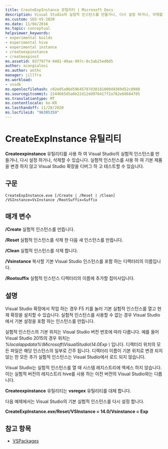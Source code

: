 ```yaml
---
title: CreateExpInstance 유틸리티 | Microsoft Docs
description: Visual Studio의 실험적 인스턴스를 만들거나, 다시 설정 하거나, 삭제할 수 있는 CreateExpInstance 유틸리티에 대해 알아봅니다.
ms.custom: SEO-VS-2020
ms.date: 11/04/2016
ms.topic: conceptual
helpviewer_keywords:
- experimental builds
- experimental hive
- experimental instance
- createexpinstance
- createexpinst
ms.assetid: 03779774-9401-49ae-997c-0c3ab25ed0d5
author: acangialosi
ms.author: anthc
manager: jillfra
ms.workload:
- vssdk
ms.openlocfilehash: c02e85a96d59645787d3018100949369d52c8980
ms.sourcegitcommit: 2244665d5a0e22d12dd976417f2a782e68684705
ms.translationtype: MT
ms.contentlocale: ko-KR
ms.lasthandoff: 11/28/2020
ms.locfileid: "96305359"
---
```

# <a name="createexpinstance-utility"></a>CreateExpInstance 유틸리티
**Createexpinstance** 유틸리티를 사용 하 여 Visual Studio의 실험적 인스턴스를 만들거나, 다시 설정 하거나, 삭제할 수 있습니다. 실험적 인스턴스를 사용 하 여 기본 제품을 변경 하지 않고 Visual Studio 확장을 디버그 하 고 테스트할 수 있습니다.

## <a name="syntax"></a>구문

```
CreateExpInstance.exe [/Create | /Reset | /Clean] /VSInstance=VsInstance /RootSuffix=Suffix
```

## <a name="parameters"></a>매개 변수
 **/Create** 실험적 인스턴스를 만듭니다.

 **/Reset** 실험적 인스턴스를 삭제 한 다음 새 인스턴스를 만듭니다.

 **/Clean** 실험적 인스턴스를 삭제 합니다.

 **/Vsinstance** 복사할 기본 Visual Studio 인스턴스를 포함 하는 디렉터리의 이름입니다.

 **/Rootsuffix** 실험적 인스턴스 디렉터리의 이름에 추가할 접미사입니다.

## <a name="remarks"></a>설명
 Visual Studio 확장에서 작업 하는 경우 F5 키를 눌러 기본 실험적 인스턴스를 열고 현재 확장을 설치할 수 있습니다. 실험적 인스턴스를 사용할 수 없는 경우 Visual Studio에서 기본 설정을 포함 하는 인스턴스를 만듭니다.

 실험적 인스턴스의 기본 위치는 Visual Studio 버전 번호에 따라 다릅니다. 예를 들어 Visual Studio 2015의 경우 위치는 *%localappdata%\Microsoft\VisualStudio\14.0Exp \\* 입니다. 디렉터리 위치의 모든 파일은 해당 인스턴스의 일부로 간주 됩니다. 디렉터리 이름이 기본 위치로 변경 되지 않는 한 모든 추가 실험적 인스턴스는 Visual Studio에서 로드 되지 않습니다.

 Visual Studio는 실험적 인스턴스를 열 때 시스템 레지스트리에 액세스 하지 않습니다. 이는 실험적 버전의 레지스트리 hive를 사용 하는 이전 버전의 Visual Studio와는 다릅니다.

 **Createexpinstance** 유틸리티는 **vsregex** 유틸리티를 대체 합니다.

 다음 예제에서는 Visual Studio의 기본 실험적 인스턴스를 다시 설정 합니다.

 **CreateExpInstance.exe/Reset/VSInstance = 14.0/Vsinstance = Exp**

## <a name="see-also"></a>참고 항목
- [VSPackages](../../extensibility/internals/vspackages.md)
